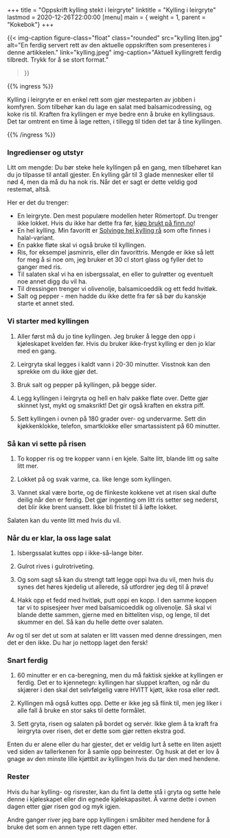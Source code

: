 +++
title = "Oppskrift kylling stekt i leirgryte"
linktitle = "Kylling i leirgryte"
lastmod = 2020-12-26T22:00:00
[menu]
main = { weight = 1, parent = "Kokebok"}
+++

<!-- markdownlint-disable MD010 -->

{{< img-caption
	figure-class="float"
    class="rounded"
    src="kylling liten.jpg"
    alt="En ferdig servert rett av den aktuelle oppskriften som presenteres i denne artikkelen."
    link="kylling.jpeg"
    img-caption="Aktuell kyllingrett ferdig tilbredt. Trykk for å se stort format."
  >}}

{{% ingress %}}

Kylling i leirgryte er en enkel rett som gjør mesteparten av jobben i komfyren. Som tilbehør kan du
lage en salat med balsamicodressing, og koke ris til. Kraften fra kyllingen er mye bedre enn
å bruke en kyllingsaus. Det tar omtrent en time å lage retten, i tillegg til tiden det tar å tine kyllingen.

{{% /ingress %}}

### Ingredienser og utstyr

Litt om mengde: Du bør steke hele kyllingen på en gang, men tilbehøret kan du jo tilpasse til antall
gjester. En kylling går til 3 glade mennesker eller til nød 4, men da må du ha nok ris. Når det er
sagt er dette veldig god restemat, altså.

Her er det du trenger:

- En leirgryte. Den mest populære modellen heter Römertopf. Du trenger ikke lokket. Hvis du ikke har
dette fra før, [kjøp brukt på finn.no][finn]!
- En hel kylling. Min favoritt er [Solvinge hel kylling rå][solvinge] som ofte finnes i
halal-variant.
- En pakke fløte skal vi også bruke til kyllingen.
- Ris, for eksempel jasminris, eller din favorittris. Mengde er ikke så lett for meg å si noe om,
jeg bruker et 30 cl stort glass og fyller det to ganger med ris.
- Til salaten skal vi ha en isbergssalat, en eller to gulrøtter og eventuelt noe annet digg du vil
ha.
- Til dressingen trenger vi olivenolje, balsamicoeddik og ett fedd hvitløk.
- Salt og pepper - men hadde du ikke dette fra før så bør du kanskje starte et annet sted.

### Vi starter med kyllingen

1. Aller først må du jo tine kyllingen. Jeg bruker å legge den opp i kjøleskapet kvelden før. Hvis
du bruker ikke-fryst kylling er den jo klar med en gang.

2. Leirgryta skal legges i kaldt vann i 20-30 minutter. Visstnok kan den sprekke om du ikke gjør
det.

3. Bruk salt og pepper på kyllingen, på begge sider.

4. Legg kyllingen i leirgryta og hell en halv pakke fløte over. Dette gjør skinnet lyst, mykt og
smaksrikt! Det gir også kraften en ekstra piff.

5. Sett kyllingen i ovnen på 180 grader over- og undervarme. Sett din kjøkkenklokke, telefon,
smartklokke eller smartassistent på 60 minutter.

### Så kan vi sette på risen

1. To kopper ris og tre kopper vann i en kjele. Salte litt, blande litt og salte litt mer.

2. Lokket på og svak varme, ca. like lenge som kyllingen.

3. Vannet skal være borte, og de flinkeste kokkene vet at risen skal dufte deilig når den er ferdig.
Det gjør ingenting om litt ris setter seg nederst, det blir ikke brent uansett. Ikke bli fristet til
å løfte lokket.

Salaten kan du vente litt med hvis du vil.

### Når du er klar, la oss lage salat

1. Isbergssalat kuttes opp i ikke-så-lange biter.

2. Gulrot rives i gulrotriveting.

3. Og som sagt så kan du strengt tatt legge oppi hva du vil, men hvis du synes det høres kjedelig
ut allerede, så utfordrer jeg deg til å prøve!

4. Hakk opp et fedd med hvitløk, putt oppi en kopp. I den samme koppen tar vi to spisesjeer hver
med balsamicoeddik og olivenolje. Så skal vi blande dette sammen, gjerne med en bitteliten visp, og
lenge, til det skummer en del. Så kan du helle dette over salaten.

Av og til ser det ut som at salaten er litt vassen med denne dressingen, men det er den ikke. Du har
jo nettopp laget den fersk!

### Snart ferdig

1. 60 minutter er en ca-beregning, men du må faktisk sjekke at kyllingen er ferdig. Det er to
kjennetegn: kyllingen har sluppet kraften, og når du skjærer i den skal det selvfølgelig være HVITT
kjøtt, ikke rosa eller rødt.

2. Kyllingen må også kuttes opp. Dette er ikke jeg så flink til, men jeg liker i alle fall å bruke
en stor saks til dette formålet.

3. Sett gryta, risen og salaten på bordet og servér. Ikke glem å ta kraft fra leirgryta over risen,
det er dette som gjør retten ekstra god.

Enten du er alene eller du har gjester, det er veldig lurt å sette en liten asjett ved siden av
tallerkenen for å samle opp beinrester. Og husk at det er lov å gnage av den minste lille kjøttbit
av kyllingen hvis du tar den med hendene.

### Rester

Hvis du har kylling- og risrester, kan du fint la dette stå i gryta og sette hele denne i
kjøleskapet eller din egnede kjølekapasitet. Å varme dette i ovnen dagen etter gjør risen god og myk
igjen.

Andre ganger river jeg bare opp kyllingen i småbiter med hendene for å bruke det som en annen type
rett dagen etter.

[finn]: https://www.finn.no/bap/forsale/search.html?search_type=SEARCH_ID_BAP_ALL&q=leirgryte
[solvinge]: https://kolonial.no/produkter/4150-solvinge-hel-kylling-ra/
